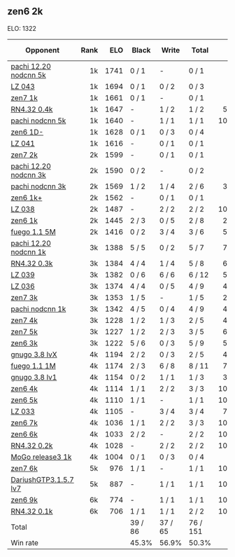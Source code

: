 ## zen6 2k ##

ELO: 1322

Opponent | Rank | ELO | Black | Write | Total | Win rate
---------|-----:|----:|-------|-------|-------|-------:
[pachi 12.20 nodcnn 5k](pachi%2012.20%20nodcnn%205k.md) | 1k | 1741 | 0 / 1 | - | 0 / 1 | 0.0%
[LZ 043](LZ%20043.md) | 1k | 1694 | 0 / 1 | 0 / 2 | 0 / 3 | 0.0%
[zen7 1k](zen7%201k.md) | 1k | 1661 | 0 / 1 | - | 0 / 1 | 0.0%
[RN4.32 0.4k](RN4.32%200.4k.md) | 1k | 1647 | - | 1 / 2 | 1 / 2 | 50.0%
[pachi nodcnn 5k](pachi%20nodcnn%205k.md) | 1k | 1640 | - | 1 / 1 | 1 / 1 | 100.0%
[zen6 1D-](zen6%201D-.md) | 1k | 1628 | 0 / 1 | 0 / 3 | 0 / 4 | 0.0%
[LZ 041](LZ%20041.md) | 1k | 1616 | - | 0 / 1 | 0 / 1 | 0.0%
[zen7 2k](zen7%202k.md) | 2k | 1599 | - | 0 / 1 | 0 / 1 | 0.0%
[pachi 12.20 nodcnn 3k](pachi%2012.20%20nodcnn%203k.md) | 2k | 1590 | 0 / 2 | - | 0 / 2 | 0.0%
[pachi nodcnn 3k](pachi%20nodcnn%203k.md) | 2k | 1569 | 1 / 2 | 1 / 4 | 2 / 6 | 33.3%
[zen6 1k+](zen6%201k+.md) | 2k | 1562 | - | 0 / 1 | 0 / 1 | 0.0%
[LZ 038](LZ%20038.md) | 2k | 1487 | - | 2 / 2 | 2 / 2 | 100.0%
[zen6 1k](zen6%201k.md) | 2k | 1445 | 2 / 3 | 0 / 5 | 2 / 8 | 25.0%
[fuego 1.1 5M](fuego%201.1%205M.md) | 2k | 1416 | 0 / 2 | 3 / 4 | 3 / 6 | 50.0%
[pachi 12.20 nodcnn 1k](pachi%2012.20%20nodcnn%201k.md) | 3k | 1388 | 5 / 5 | 0 / 2 | 5 / 7 | 71.4%
[RN4.32 0.3k](RN4.32%200.3k.md) | 3k | 1384 | 4 / 4 | 1 / 4 | 5 / 8 | 62.5%
[LZ 039](LZ%20039.md) | 3k | 1382 | 0 / 6 | 6 / 6 | 6 / 12 | 50.0%
[LZ 036](LZ%20036.md) | 3k | 1374 | 4 / 4 | 0 / 5 | 4 / 9 | 44.4%
[zen7 3k](zen7%203k.md) | 3k | 1353 | 1 / 5 | - | 1 / 5 | 20.0%
[pachi nodcnn 1k](pachi%20nodcnn%201k.md) | 3k | 1342 | 4 / 5 | 0 / 4 | 4 / 9 | 44.4%
[zen7 4k](zen7%204k.md) | 3k | 1228 | 1 / 2 | 1 / 3 | 2 / 5 | 40.0%
[zen7 5k](zen7%205k.md) | 3k | 1227 | 1 / 2 | 2 / 3 | 3 / 5 | 60.0%
[zen6 3k](zen6%203k.md) | 3k | 1222 | 5 / 6 | 0 / 3 | 5 / 9 | 55.6%
[gnugo 3.8 lvX](gnugo%203.8%20lvX.md) | 4k | 1194 | 2 / 2 | 0 / 3 | 2 / 5 | 40.0%
[fuego 1.1 1M](fuego%201.1%201M.md) | 4k | 1174 | 2 / 3 | 6 / 8 | 8 / 11 | 72.7%
[gnugo 3.8 lv1](gnugo%203.8%20lv1.md) | 4k | 1154 | 0 / 2 | 1 / 1 | 1 / 3 | 33.3%
[zen6 4k](zen6%204k.md) | 4k | 1114 | 1 / 1 | 2 / 2 | 3 / 3 | 100.0%
[zen6 5k](zen6%205k.md) | 4k | 1110 | 1 / 1 | - | 1 / 1 | 100.0%
[LZ 033](LZ%20033.md) | 4k | 1105 | - | 3 / 4 | 3 / 4 | 75.0%
[zen6 7k](zen6%207k.md) | 4k | 1036 | 1 / 1 | 2 / 2 | 3 / 3 | 100.0%
[zen6 6k](zen6%206k.md) | 4k | 1033 | 2 / 2 | - | 2 / 2 | 100.0%
[RN4.32 0.2k](RN4.32%200.2k.md) | 4k | 1028 | - | 2 / 2 | 2 / 2 | 100.0%
[MoGo release3 1k](MoGo%20release3%201k.md) | 4k | 1004 | 0 / 1 | 0 / 3 | 0 / 4 | 0.0%
[zen7 6k](zen7%206k.md) | 5k | 976 | 1 / 1 | - | 1 / 1 | 100.0%
[DariushGTP3.1.5.7 lv7](DariushGTP3.1.5.7%20lv7.md) | 5k | 887 | - | 1 / 1 | 1 / 1 | 100.0%
[zen6 9k](zen6%209k.md) | 6k | 774 | - | 1 / 1 | 1 / 1 | 100.0%
[RN4.32 0.1k](RN4.32%200.1k.md) | 6k | 706 | 1 / 1 | 1 / 1 | 2 / 2 | 100.0%
Total | | | 39 / 86 | 37 / 65 | 76 / 151 | 
Win rate| | | 45.3% | 56.9% | 50.3% | 
